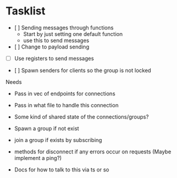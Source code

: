 # Tasklist

- [ ] Sending messages through functions
    - Start by just setting one default function
    - use this to send messages
- [ ] Change to payload sending
- [ ] Use registers to send messages
- [ ] Spawn senders for clients so the group is not locked

Needs
- Pass in vec of endpoints for connections
- Pass in what file to handle this connection
- Some kind of shared state of the connections/groups?
- Spawn a group if not exist
- join a group if exists by subscribing
- methods for disconnect if any errors occur on requests (Maybe implement a ping?)

- Docs for how to talk to this via ts or so